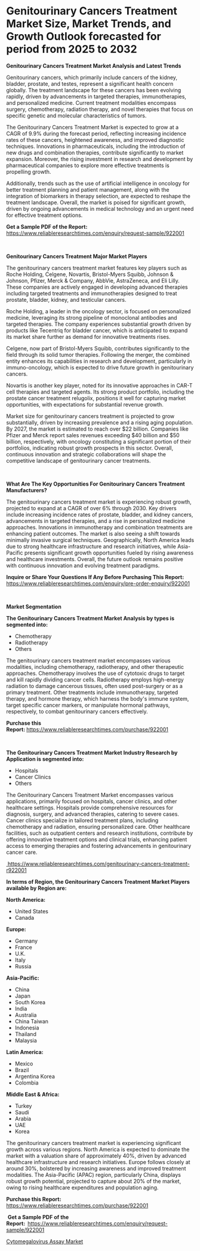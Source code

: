 <p><h1>Genitourinary Cancers Treatment Market Size, Market Trends, and Growth Outlook forecasted for period from 2025 to 2032</h1></p><p><strong>Genitourinary Cancers Treatment Market Analysis and Latest Trends</strong></p>
<p><p>Genitourinary cancers, which primarily include cancers of the kidney, bladder, prostate, and testes, represent a significant health concern globally. The treatment landscape for these cancers has been evolving rapidly, driven by advancements in targeted therapies, immunotherapies, and personalized medicine. Current treatment modalities encompass surgery, chemotherapy, radiation therapy, and novel therapies that focus on specific genetic and molecular characteristics of tumors.</p><p>The Genitourinary Cancers Treatment Market is expected to grow at a CAGR of 9.9% during the forecast period, reflecting increasing incidence rates of these cancers, heightened awareness, and improved diagnostic techniques. Innovations in pharmaceuticals, including the introduction of new drugs and combination therapies, contribute significantly to market expansion. Moreover, the rising investment in research and development by pharmaceutical companies to explore more effective treatments is propelling growth. </p><p>Additionally, trends such as the use of artificial intelligence in oncology for better treatment planning and patient management, along with the integration of biomarkers in therapy selection, are expected to reshape the treatment landscape. Overall, the market is poised for significant growth, driven by ongoing advancements in medical technology and an urgent need for effective treatment options.</p></p>
<p><strong>Get a Sample PDF of the Report:&nbsp;</strong> <a href="https://www.reliableresearchtimes.com/enquiry/request-sample/922001?utm_campaign=3209&utm_medium=2&utm_source=Github&utm_content=ia&utm_term=07032025&utm_id=genitourinary-cancers-treatment">https://www.reliableresearchtimes.com/enquiry/request-sample/922001</a></p>
<p>&nbsp;</p>
<p><strong>Genitourinary Cancers Treatment Major Market Players</strong></p>
<p><p>The genitourinary cancers treatment market features key players such as Roche Holding, Celgene, Novartis, Bristol-Myers Squibb, Johnson & Johnson, Pfizer, Merck & Company, AbbVie, AstraZeneca, and Eli Lilly. These companies are actively engaged in developing advanced therapies including targeted treatments and immunotherapies designed to treat prostate, bladder, kidney, and testicular cancers.</p><p>Roche Holding, a leader in the oncology sector, is focused on personalized medicine, leveraging its strong pipeline of monoclonal antibodies and targeted therapies. The company experiences substantial growth driven by products like Tecentriq for bladder cancer, which is anticipated to expand its market share further as demand for innovative treatments rises.</p><p>Celgene, now part of Bristol-Myers Squibb, contributes significantly to the field through its solid tumor therapies. Following the merger, the combined entity enhances its capabilities in research and development, particularly in immuno-oncology, which is expected to drive future growth in genitourinary cancers.</p><p>Novartis is another key player, noted for its innovative approaches in CAR-T cell therapies and targeted agents. Its strong product portfolio, including the prostate cancer treatment relugolix, positions it well for capturing market opportunities, with expectations for substantial revenue growth.</p><p>Market size for genitourinary cancers treatment is projected to grow substantially, driven by increasing prevalence and a rising aging population. By 2027, the market is estimated to reach over $22 billion. Companies like Pfizer and Merck report sales revenues exceeding $40 billion and $50 billion, respectively, with oncology constituting a significant portion of their portfolios, indicating robust growth prospects in this sector. Overall, continuous innovation and strategic collaborations will shape the competitive landscape of genitourinary cancer treatments.</p></p>
<p>&nbsp;</p>
<p><strong>What Are The Key Opportunities For Genitourinary Cancers Treatment Manufacturers?</strong></p>
<p><p>The genitourinary cancers treatment market is experiencing robust growth, projected to expand at a CAGR of over 6% through 2030. Key drivers include increasing incidence rates of prostate, bladder, and kidney cancers, advancements in targeted therapies, and a rise in personalized medicine approaches. Innovations in immunotherapy and combination treatments are enhancing patient outcomes. The market is also seeing a shift towards minimally invasive surgical techniques. Geographically, North America leads due to strong healthcare infrastructure and research initiatives, while Asia-Pacific presents significant growth opportunities fueled by rising awareness and healthcare investments. Overall, the future outlook remains positive with continuous innovation and evolving treatment paradigms.</p></p>
<p><strong>Inquire or Share Your Questions If Any Before Purchasing This Report:</strong> <a href="https://www.reliableresearchtimes.com/enquiry/pre-order-enquiry/922001?utm_campaign=3209&utm_medium=2&utm_source=Github&utm_content=ia&utm_term=07032025&utm_id=genitourinary-cancers-treatment">https://www.reliableresearchtimes.com/enquiry/pre-order-enquiry/922001</a></p>
<p>&nbsp;</p>
<p><strong>Market Segmentation</strong></p>
<p><strong>The Genitourinary Cancers Treatment Market Analysis by types is segmented into:</strong></p>
<p><ul><li>Chemotherapy</li><li>Radiotherapy</li><li>Others</li></ul></p>
<p><p>The genitourinary cancers treatment market encompasses various modalities, including chemotherapy, radiotherapy, and other therapeutic approaches. Chemotherapy involves the use of cytotoxic drugs to target and kill rapidly dividing cancer cells. Radiotherapy employs high-energy radiation to damage cancerous tissues, often used post-surgery or as a primary treatment. Other treatments include immunotherapy, targeted therapy, and hormone therapy, which harness the body's immune system, target specific cancer markers, or manipulate hormonal pathways, respectively, to combat genitourinary cancers effectively.</p></p>
<p><strong>Purchase this Report:&nbsp;</strong><a href="https://www.reliableresearchtimes.com/purchase/922001?utm_campaign=3209&utm_medium=2&utm_source=Github&utm_content=ia&utm_term=07032025&utm_id=genitourinary-cancers-treatment">https://www.reliableresearchtimes.com/purchase/922001</a></p>
<p>&nbsp;</p>
<p><strong>The Genitourinary Cancers Treatment Market Industry Research by Application is segmented into:</strong></p>
<p><ul><li>Hospitals</li><li>Cancer Clinics</li><li>Others</li></ul></p>
<p><p>The Genitourinary Cancers Treatment Market encompasses various applications, primarily focused on hospitals, cancer clinics, and other healthcare settings. Hospitals provide comprehensive resources for diagnosis, surgery, and advanced therapies, catering to severe cases. Cancer clinics specialize in tailored treatment plans, including chemotherapy and radiation, ensuring personalized care. Other healthcare facilities, such as outpatient centers and research institutions, contribute by offering innovative treatment options and clinical trials, enhancing patient access to emerging therapies and fostering advancements in genitourinary cancer care.</p></p>
<p><a href="https://www.reliableresearchtimes.com/genitourinary-cancers-treatment-r922001?utm_campaign=3209&utm_medium=2&utm_source=Github&utm_content=ia&utm_term=07032025&utm_id=genitourinary-cancers-treatment">&nbsp;https://www.reliableresearchtimes.com/genitourinary-cancers-treatment-r922001</a></p>
<p><strong>In terms of Region, the Genitourinary Cancers Treatment Market Players available by Region are:</strong></p>
<p>
    <p> <strong> North America: </strong>
        <ul>
            <li>United States</li>
            <li>Canada</li>
        </ul>
        </p> 
    <p> <strong> Europe: </strong>
        <ul>
            <li>Germany</li>
            <li>France</li>
            <li>U.K.</li>
            <li>Italy</li>
            <li>Russia</li>
        </ul>
        </p> 
    <p> <strong> Asia-Pacific: </strong>
        <ul>
            <li>China</li>
            <li>Japan</li>
            <li>South Korea</li>
            <li>India</li>
            <li>Australia</li>
            <li>China Taiwan</li>
            <li>Indonesia</li>
            <li>Thailand</li>
            <li>Malaysia</li>
        </ul>
        </p> 
    <p> <strong> Latin America: </strong>
        <ul>
            <li>Mexico</li>
            <li>Brazil</li>
            <li>Argentina Korea</li>
            <li>Colombia</li>
        </ul>
        </p> 
    <p> <strong> Middle East & Africa: </strong>
        <ul>
            <li>Turkey</li>
            <li>Saudi</li>
            <li>Arabia</li>
            <li>UAE</li>
            <li>Korea</li>
        </ul>
    </p>
    </p>
<p><p>The genitourinary cancers treatment market is experiencing significant growth across various regions. North America is expected to dominate the market with a valuation share of approximately 40%, driven by advanced healthcare infrastructure and research initiatives. Europe follows closely at around 30%, bolstered by increasing awareness and improved treatment modalities. The Asia-Pacific (APAC) region, particularly China, displays robust growth potential, projected to capture about 20% of the market, owing to rising healthcare expenditures and population aging.</p></p>
<p><strong>Purchase this Report: </strong><a href="https://www.reliableresearchtimes.com/purchase/922001?utm_campaign=3209&utm_medium=2&utm_source=Github&utm_content=ia&utm_term=07032025&utm_id=genitourinary-cancers-treatment">https://www.reliableresearchtimes.com/purchase/922001</a></p>
<p>&nbsp;<strong>Get a Sample PDF of the Report:&nbsp;&nbsp;</strong><a href="https://www.reliableresearchtimes.com/enquiry/request-sample/922001?utm_campaign=3209&utm_medium=2&utm_source=Github&utm_content=ia&utm_term=07032025&utm_id=genitourinary-cancers-treatment">https://www.reliableresearchtimes.com/enquiry/request-sample/922001</a></p>
<p><strong></strong></p>
<p><p><a href="https://github.com/rrosasdaunas/Market-Research-Report-List-1/blob/main/cytomegalovirus-assay-market.md?utm_campaign=3209&utm_medium=2&utm_source=Github&utm_content=ia&utm_term=07032025&utm_id=genitourinary-cancers-treatment">Cytomegalovirus Assay Market</a></p></p>